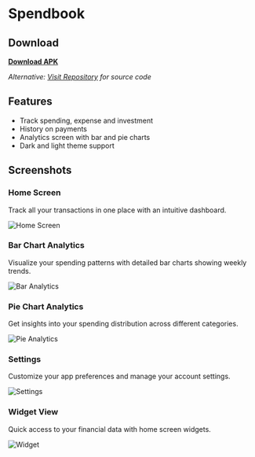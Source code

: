 # Spendbook

## Download

**[Download APK](https://github.com/aRc-rAy/SpendBook/raw/main/release-files/spendbook-v1.0.0.apk)**

*Alternative: [Visit Repository](https://github.com/aRc-rAy/SpendBook) for source code*

## Features

- Track spending, expense and investment
- History on payments
- Analytics screen with bar and pie charts
- Dark and light theme support

## Screenshots

### Home Screen
Track all your transactions in one place with an intuitive dashboard.

![Home Screen](images/home.jpg)

### Bar Chart Analytics
Visualize your spending patterns with detailed bar charts showing weekly trends.

![Bar Analytics](images/bar_analytics.jpg)

### Pie Chart Analytics
Get insights into your spending distribution across different categories.

![Pie Analytics](images/pie_analytics.jpg)

### Settings
Customize your app preferences and manage your account settings.

![Settings](images/settings.jpg)

### Widget View
Quick access to your financial data with home screen widgets.

![Widget](images/widget.jpg)